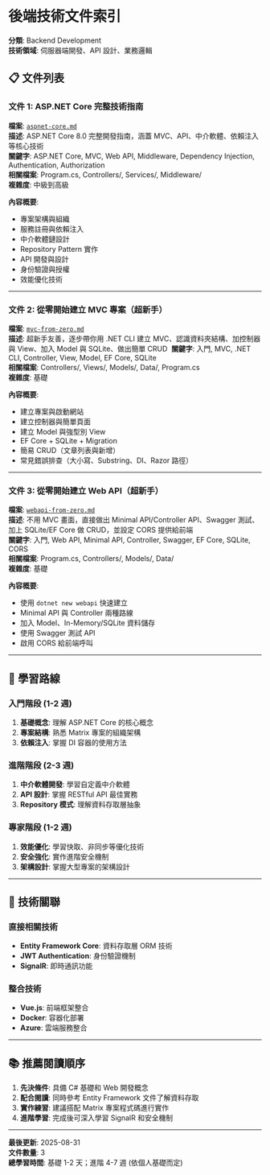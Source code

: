 # 後端技術文件索引

**分類**: Backend Development  
**技術領域**: 伺服器端開發、API 設計、業務邏輯  

## 📋 文件列表

### 文件 1: ASP.NET Core 完整技術指南
**檔案**: [`aspnet-core.md`](./aspnet-core.md)  
**描述**: ASP.NET Core 8.0 完整開發指南，涵蓋 MVC、API、中介軟體、依賴注入等核心技術  
**關鍵字**: ASP.NET Core, MVC, Web API, Middleware, Dependency Injection, Authentication, Authorization  
**相關檔案**: Program.cs, Controllers/, Services/, Middleware/  
**複雜度**: 中級到高級  

**內容概要**:
- 專案架構與組織
- 服務註冊與依賴注入
- 中介軟體鏈設計
- Repository Pattern 實作
- API 開發與設計
- 身份驗證與授權
- 效能優化技術

---

### 文件 2: 從零開始建立 MVC 專案（超新手）
**檔案**: [`mvc-from-zero.md`](./mvc-from-zero.md)  
**描述**: 超新手友善，逐步帶你用 .NET CLI 建立 MVC、認識資料夾結構、加控制器與 View、加入 Model 與 SQLite、做出簡單 CRUD  ️ 
**關鍵字**: 入門, MVC, .NET CLI, Controller, View, Model, EF Core, SQLite  
**相關檔案**: Controllers/, Views/, Models/, Data/, Program.cs  
**複雜度**: 基礎  

**內容概要**:
- 建立專案與啟動網站
- 建立控制器與簡單頁面
- 建立 Model 與強型別 View
- EF Core + SQLite + Migration
- 簡易 CRUD（文章列表與新增）
- 常見錯誤排查（大小寫、Substring、DI、Razor 路徑）

---

### 文件 3: 從零開始建立 Web API（超新手）
**檔案**: [`webapi-from-zero.md`](./webapi-from-zero.md)  
**描述**: 不用 MVC 畫面，直接做出 Minimal API/Controller API、Swagger 測試、加上 SQLite/EF Core 做 CRUD，並設定 CORS 提供給前端  
**關鍵字**: 入門, Web API, Minimal API, Controller, Swagger, EF Core, SQLite, CORS  
**相關檔案**: Program.cs, Controllers/, Models/, Data/  
**複雜度**: 基礎  

**內容概要**:
- 使用 `dotnet new webapi` 快速建立
- Minimal API 與 Controller 兩種路線
- 加入 Model、In-Memory/SQLite 資料儲存
- 使用 Swagger 測試 API
- 啟用 CORS 給前端呼叫

---

## 🎯 學習路線

### 入門階段 (1-2 週)
1. **基礎概念**: 理解 ASP.NET Core 的核心概念
2. **專案結構**: 熟悉 Matrix 專案的組織架構
3. **依賴注入**: 掌握 DI 容器的使用方法

### 進階階段 (2-3 週)  
1. **中介軟體開發**: 學習自定義中介軟體
2. **API 設計**: 掌握 RESTful API 最佳實務
3. **Repository 模式**: 理解資料存取層抽象

### 專家階段 (1-2 週)
1. **效能優化**: 學習快取、非同步等優化技術
2. **安全強化**: 實作進階安全機制
3. **架構設計**: 掌握大型專案的架構設計

---

## 🔗 技術關聯

### 直接相關技術
- **Entity Framework Core**: 資料存取層 ORM 技術
- **JWT Authentication**: 身份驗證機制
- **SignalR**: 即時通訊功能

### 整合技術
- **Vue.js**: 前端框架整合
- **Docker**: 容器化部署
- **Azure**: 雲端服務整合

---

## 📚 推薦閱讀順序

1. **先決條件**: 具備 C# 基礎和 Web 開發概念
2. **配合閱讀**: 同時參考 Entity Framework 文件了解資料存取
3. **實作練習**: 建議搭配 Matrix 專案程式碼進行實作
4. **進階學習**: 完成後可深入學習 SignalR 和安全機制

---

**最後更新**: 2025-08-31  
**文件數量**: 3  
**總學習時間**: 基礎 1-2 天；進階 4-7 週 (依個人基礎而定)
